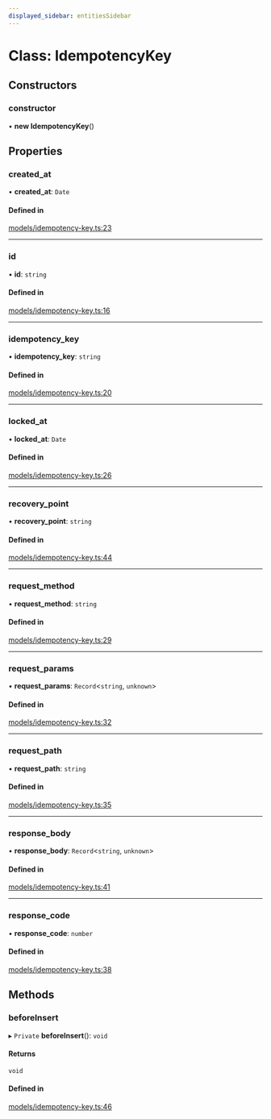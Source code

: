 ```yaml
---
displayed_sidebar: entitiesSidebar
---
```


# Class: IdempotencyKey

## Constructors

### constructor

• **new IdempotencyKey**()

## Properties

### created\_at

• **created\_at**: `Date`

#### Defined in

[models/idempotency-key.ts:23](https://github.com/fairhopeweb/medusa/blob/c105c046/packages/medusa/src/models/idempotency-key.ts#L23)

___

### id

• **id**: `string`

#### Defined in

[models/idempotency-key.ts:16](https://github.com/fairhopeweb/medusa/blob/c105c046/packages/medusa/src/models/idempotency-key.ts#L16)

___

### idempotency\_key

• **idempotency\_key**: `string`

#### Defined in

[models/idempotency-key.ts:20](https://github.com/fairhopeweb/medusa/blob/c105c046/packages/medusa/src/models/idempotency-key.ts#L20)

___

### locked\_at

• **locked\_at**: `Date`

#### Defined in

[models/idempotency-key.ts:26](https://github.com/fairhopeweb/medusa/blob/c105c046/packages/medusa/src/models/idempotency-key.ts#L26)

___

### recovery\_point

• **recovery\_point**: `string`

#### Defined in

[models/idempotency-key.ts:44](https://github.com/fairhopeweb/medusa/blob/c105c046/packages/medusa/src/models/idempotency-key.ts#L44)

___

### request\_method

• **request\_method**: `string`

#### Defined in

[models/idempotency-key.ts:29](https://github.com/fairhopeweb/medusa/blob/c105c046/packages/medusa/src/models/idempotency-key.ts#L29)

___

### request\_params

• **request\_params**: `Record`<`string`, `unknown`\>

#### Defined in

[models/idempotency-key.ts:32](https://github.com/fairhopeweb/medusa/blob/c105c046/packages/medusa/src/models/idempotency-key.ts#L32)

___

### request\_path

• **request\_path**: `string`

#### Defined in

[models/idempotency-key.ts:35](https://github.com/fairhopeweb/medusa/blob/c105c046/packages/medusa/src/models/idempotency-key.ts#L35)

___

### response\_body

• **response\_body**: `Record`<`string`, `unknown`\>

#### Defined in

[models/idempotency-key.ts:41](https://github.com/fairhopeweb/medusa/blob/c105c046/packages/medusa/src/models/idempotency-key.ts#L41)

___

### response\_code

• **response\_code**: `number`

#### Defined in

[models/idempotency-key.ts:38](https://github.com/fairhopeweb/medusa/blob/c105c046/packages/medusa/src/models/idempotency-key.ts#L38)

## Methods

### beforeInsert

▸ `Private` **beforeInsert**(): `void`

#### Returns

`void`

#### Defined in

[models/idempotency-key.ts:46](https://github.com/fairhopeweb/medusa/blob/c105c046/packages/medusa/src/models/idempotency-key.ts#L46)
